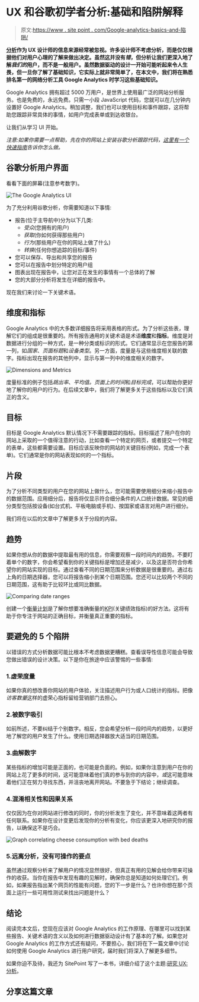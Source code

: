 # UX 和谷歌初学者分析:基础和陷阱解释

> 原文:[https://www . site point . com/Google-analytics-basics-and-陷阱/](https://www.sitepoint.com/google-analytics-basics-and-pitfalls/)

**[分析](https://www.sitepoint.com/ux-analytics-what-they-are-why-they-matter/)作为 UX 设计师的信息来源经常被忽视。许多设计师不考虑分析，而是仅仅根据他们对用户心理的了解来做出决定。虽然这并没有*错*，但分析让我们更深入地了解*我们的*用户，而不是一般用户。虽然数据驱动的设计一开始可能听起来令人生畏，但一旦你了解了基础知识，它实际上就非常简单了，在本文中，我们将在熟悉排名第一的网络分析工具 Google Analytics 时学习这些基础知识。**

Google Analytics 拥有超过 5000 万用户，是世界上使用最广泛的网站分析服务。也是免费的，永远免费。只需一小段 JavaScript 代码，您就可以在几分钟内设置好 Google Analytics。稍加调整，我们也可以使用目标和事件跟踪，这将帮助您跟踪非常具体的事情，如用户完成表单或到达收银台。

让我们从学习 UI 开始。

*注意:如果你需要一点帮助，先在你的网站上安装谷歌分析跟踪代码，[这里有一个快速指南](https://sridharkatakam.com/add-new-website-google-analytics/)告诉你怎么做。*

## 谷歌分析用户界面

看看下面的屏幕(注意参考数字)。

![The Google Analytics UI](../Images/fa0b1dbbd184dc2b3c646aae87b60d15.png)

为了充分利用谷歌分析，你需要知道以下事情:

*   报告(位于主导航中)分为以下几类:
    *   *受众*(您拥有的用户)
    *   *获取*(你如何获得那些用户)
    *   *行为*(那些用户在你的网站上做了什么)
    *   *转换*(任何你想追踪的目标/事件)
*   您可以保存、导出和共享您的报告
*   您可以在报告中划分特定的用户组
*   图表出现在报告中，让您对正在发生的事情有一个总体的了解
*   您的大部分分析将发生在详细的报告中。

现在我们来讨论一下关键术语。

## 维度和指标

Google Analytics 中的大多数详细报告将采用表格的形式。为了分析这些表，理解它们的组成是很重要的。所有报告通用的关键术语是术语**维度**和**指标**。维度是对数据进行分组的一种方式，是一种分类或标识的形式。它们通常显示在您报告的第一列，如*国家*、*页面标题*和*设备类型*。另一方面，度量是与这些维度相关联的数字。指标出现在报告的其他列中，显示与第一列中的维度相关的数字。

![Dimensions and Metrics](../Images/2341064d8945da2092ab24830d7d2fc7.png)

度量标准的例子包括*跳出率*、*平均值。页面上的时间*和*目标完成*，可以帮助你更好地了解你的用户的行为。在后续文章中，我们将了解更多关于这些指标以及它们真正的含义。

## 目标

目标是 Google Analytics 默认情况下不需要跟踪的指标。目标描述了用户在你的网站上采取的一个值得注意的行动，比如查看一个特定的网页，或者提交一个特定的表单，这些都需要设置。目标应该反映你的网站的关键目标(例如，完成一个表单)。它们通常是你的网站表现如何的一个指标。

## 片段

为了分析不同类型的用户在您的网站上做什么，您可能需要使用细分来缩小报告中的数据范围。应用细分后，报告将仅显示符合细分条件的人口统计数据。常见的细分类型包括按设备(如台式机、平板电脑或手机)、按国家或语言对用户进行细分。

我们将在以后的文章中了解更多关于分段的内容。

## 趋势

如果你想从你的数据中提取最有用的信息，你需要观察一段时间内的趋势。不要盯着单个的数字，你会希望看到你的关键指标是增加还是减少，以及这是否符合你希望你的网站实现的目标。通过查看不同的日期范围来分析数据是很重要的。通过右上角的日期选择器，您可以将报告缩小到某个日期范围。您还可以比较两个不同的日期范围，这有助于比较环比或同比数据。

![Comparing date ranges](../Images/266c1cdc989786c481974c2df8cc66ff.png)

创建一个[衡量计划](https://www.freshegg.co.uk/blog/analytics/performance-measurement/how-to-create-a-measurement-plan-and-why-you-really-need-one)是了解你想要准确衡量的[KPI](https://link-to-davids-KPI-article)(关键绩效指标)的好方法。这将有助于你专注于网站的正确目标，并衡量真正重要的指标。

## 要避免的 5 个陷阱

以错误的方式分析数据可能比根本不考虑数据更糟糕。查看误导性信息可能会导致您做出错误的设计决策。以下是你在旅途中应该警惕的一些事情:

### 1.虚荣度量

如果你真的想改善你网站的用户体验，关注描述用户行为或人口统计的指标。把像*访客数量*这样的虚荣心指标留给营销部门去担心。

### 2.被数字吸引

如前所述，不要纠结于个别数字。相反，您会希望分析一段时间内的趋势，以更好地了解您的用户发生了什么。使用日期选择器放大适当的日期范围。

### 3.曲解数字

某些指标的增加可能是正面的，也可能是负面的。例如，如果你注意到用户在你的网站上花了更多的时间，这可能意味着他们真的参与到你的内容中，*或*这可能意味着他们正在努力寻找东西，并沮丧地离开网站。不要急于下结论；继续调查。

### 4.混淆相关性和因果关系

仅仅因为在你对网站进行修改的同时，你的分析发生了变化，并不意味着这两者有任何联系。如果你在设计变更后发现你的分析有变化，你应该更深入地研究你的报告，以确保这不是巧合。

![Graph correlating cheese consumption with bed deaths](../Images/ef2db62ca89fa7daa8b66bc188f200ee.png)

### 5.远离分析，没有可操作的要点

虽然通过观察分析来了解用户的情况显然很好，但真正有用的见解会给你带来可操作的收获。当你在报告中发现有趣的见解时，确保你总是知道如何处理它们。例如，如果报告指出某个网页的性能有问题，您的下一步是什么？也许你想在那个页面上运行一些可用性测试来找出问题是什么？

## 结论

阅读完本文后，您现在应该对 Google Analytics 的工作原理、在哪里可以找到某些报告、关键术语的含义以及如何进行数据驱动设计有了基本的了解。如果您对 Google Analytics 的工作方式还有疑问，不要担心，我们将在下一篇文章中讨论如何使用 Google Analytics 进行用户研究，届时我们将深入了解更多细节。

如果你迫不及待，我还为 SitePoint 写了一本书，详细介绍了这个主题:[研究 UX:分析](https://www.sitepoint.com/premium/books/researching-ux-analytics)。

## 分享这篇文章